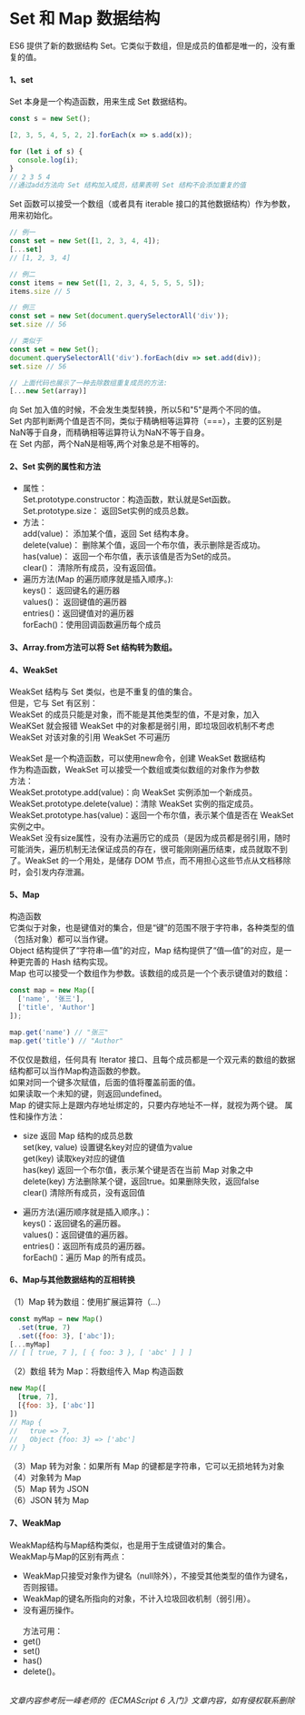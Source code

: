 # Set 和 Map 数据结构
ES6 提供了新的数据结构 Set。它类似于数组，但是成员的值都是唯一的，没有重复的值。
#### 1、set
Set 本身是一个构造函数，用来生成 Set 数据结构。
```javascript
const s = new Set();

[2, 3, 5, 4, 5, 2, 2].forEach(x => s.add(x));

for (let i of s) {
  console.log(i);
}
// 2 3 5 4
//通过add方法向 Set 结构加入成员，结果表明 Set 结构不会添加重复的值
```
Set 函数可以接受一个数组（或者具有 iterable 接口的其他数据结构）作为参数，用来初始化。
```javascript
// 例一
const set = new Set([1, 2, 3, 4, 4]);
[...set]
// [1, 2, 3, 4]

// 例二
const items = new Set([1, 2, 3, 4, 5, 5, 5, 5]);
items.size // 5

// 例三
const set = new Set(document.querySelectorAll('div'));
set.size // 56

// 类似于
const set = new Set();
document.querySelectorAll('div').forEach(div => set.add(div));
set.size // 56

// 上面代码也展示了一种去除数组重复成员的方法:
[...new Set(array)]
```
向 Set 加入值的时候，不会发生类型转换，所以5和"5"是两个不同的值。<br>
Set 内部判断两个值是否不同，类似于精确相等运算符（===），主要的区别是NaN等于自身，而精确相等运算符认为NaN不等于自身。<br>
在 Set 内部，两个NaN是相等,两个对象总是不相等的。
#### 2、Set 实例的属性和方法
- 属性：<br>
Set.prototype.constructor：构造函数，默认就是Set函数。<br>
Set.prototype.size：       返回Set实例的成员总数。
- 方法：<br>
add(value)：               添加某个值，返回 Set 结构本身。<br>
delete(value)：            删除某个值，返回一个布尔值，表示删除是否成功。<br>
has(value)：               返回一个布尔值，表示该值是否为Set的成员。<br>
clear()：                  清除所有成员，没有返回值。
- 遍历方法(Map 的遍历顺序就是插入顺序。):<br>
keys()：   返回键名的遍历器<br>
values()： 返回键值的遍历器<br>
entries()：返回键值对的遍历器<br>
forEach()：使用回调函数遍历每个成员<br>

#### 3、Array.from方法可以将 Set 结构转为数组。
#### 4、WeakSet
WeakSet 结构与 Set 类似，也是不重复的值的集合。<br>
但是，它与 Set 有区别：<br>
WeakSet 的成员只能是对象，而不能是其他类型的值，不是对象，加入 WeaKSet 就会报错
WeakSet 中的对象都是弱引用，即垃圾回收机制不考虑 WeakSet 对该对象的引用
WeakSet 不可遍历<br>
<br>
WeakSet 是一个构造函数，可以使用new命令，创建 WeakSet 数据结构<br>
作为构造函数，WeakSet 可以接受一个数组或类似数组的对象作为参数<br>
方法：<br>
WeakSet.prototype.add(value)：向 WeakSet 实例添加一个新成员。<br>
WeakSet.prototype.delete(value)：清除 WeakSet 实例的指定成员。<br>
WeakSet.prototype.has(value)：返回一个布尔值，表示某个值是否在 WeakSet 实例之中。<br>
WeakSet 没有size属性，没有办法遍历它的成员（是因为成员都是弱引用，随时可能消失，遍历机制无法保证成员的存在，很可能刚刚遍历结束，成员就取不到了。WeakSet 的一个用处，是储存 DOM 节点，而不用担心这些节点从文档移除时，会引发内存泄漏。
#### 5、Map
构造函数<br>
它类似于对象，也是键值对的集合，但是“键”的范围不限于字符串，各种类型的值（包括对象）都可以当作键。<br>
Object 结构提供了“字符串—值”的对应，Map 结构提供了“值—值”的对应，是一种更完善的 Hash 结构实现。<br>
Map 也可以接受一个数组作为参数。该数组的成员是一个个表示键值对的数组：
```javascript
const map = new Map([
  ['name', '张三'],
  ['title', 'Author']
]);

map.get('name') // "张三"
map.get('title') // "Author"
```
不仅仅是数组，任何具有 Iterator 接口、且每个成员都是一个双元素的数组的数据结构都可以当作Map构造函数的参数。<br>
如果对同一个键多次赋值，后面的值将覆盖前面的值。<br>
如果读取一个未知的键，则返回undefined。<br>
Map 的键实际上是跟内存地址绑定的，只要内存地址不一样，就视为两个键。
属性和操作方法：<br>
- size          返回 Map 结构的成员总数<br>
set(key, value) 设置键名key对应的键值为value<br>
get(key)      读取key对应的键值<br>
has(key)      返回一个布尔值，表示某个键是否在当前 Map 对象之中<br>
delete(key)   方法删除某个键，返回true。如果删除失败，返回false<br>
clear()       清除所有成员，没有返回值<br>

- 遍历方法(遍历顺序就是插入顺序。)：<br>
keys()：返回键名的遍历器。<br>
values()：返回键值的遍历器。<br>
entries()：返回所有成员的遍历器。<br>
forEach()：遍历 Map 的所有成员。<br>
#### 6、Map与其他数据结构的互相转换
（1）Map 转为数组：使用扩展运算符（...）
```javascript
const myMap = new Map()
  .set(true, 7)
  .set({foo: 3}, ['abc']);
[...myMap]
// [ [ true, 7 ], [ { foo: 3 }, [ 'abc' ] ] ]
```
（2）数组 转为 Map：将数组传入 Map 构造函数
```javascript
new Map([
  [true, 7],
  [{foo: 3}, ['abc']]
])
// Map {
//   true => 7,
//   Object {foo: 3} => ['abc']
// }
```
（3）Map 转为对象：如果所有 Map 的键都是字符串，它可以无损地转为对象<br>
（4）对象转为 Map<br>
（5）Map 转为 JSON<br>
（6）JSON 转为 Map<br>
#### 7、WeakMap
WeakMap结构与Map结构类似，也是用于生成键值对的集合。<br>
WeakMap与Map的区别有两点：<br>
- WeakMap只接受对象作为键名（null除外），不接受其他类型的值作为键名，否则报错。
- WeakMap的键名所指向的对象，不计入垃圾回收机制（弱引用）。
- 没有遍历操作。
<br><br>
方法可用：<br>
- get()
- set()
- has()
- delete()。
<br><br>

*文章内容参考阮一峰老师的《ECMAScript 6 入门》文章内容，如有侵权联系删除*

























